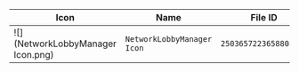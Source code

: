 | Icon | Name | File ID |
| ---  | ---  | ---     |
| ![](NetworkLobbyManager Icon.png) | `NetworkLobbyManager Icon` | `2503657223658808397` |
